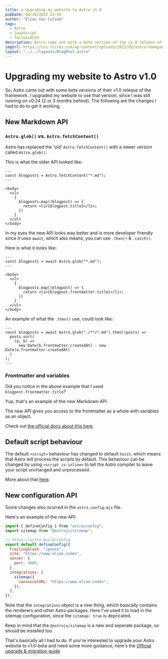 ```yaml
---
title: ♻️ Upgrading my website to Astro v1.0
pubDate: 04/26/2022 21:52
author: "Elian Van Cutsem"
tags:
  - Astro
  - JavaScript
  - TailwindCSS
description: Astro came out with a beta version of the v1.0 release of the framework. I upgraded my website to use that version, since I was still running on v0.24. The following are some of the changes I had to do to get it working.
imgUrl: https://css-tricks.com/wp-content/uploads/2021/05/astro-homepage.png
layout: "../../layouts/BlogPost.astro"
---
```


# Upgrading my website to Astro v1.0

So, Astro came out with some beta versions of their v1.0 release of the framework. I upgraded my website to use that version, since I was still running on v0.24 (2 or 3 months behind). The following are the changes I had to do to get it working.

## New Markdown API

### `Astro.glob()` vs. `Astro.fetchContent()`

Astro has replaced the 'old' `Astro.fetchContent()` with a newer version called `Astro.glob()`.

This is what the older API looked like:

```astro
---
const blogposts = Astro.fetchContent("*.md");
---

<body>
  <ul>
    {
      blogposts.map((blogpost) => {
        return <li>{blogpost.title}</li>;
      })
    }
  </ul>
</body>
```

In my eyes the new API looks way better and is more developer friendly since it uses `await`, which also means, you can use `.then()` & `.catch()`.

Here is what it looks like:

```astro
---
const blogposts = await Astro.glob("*.md");
---

<body>
  <ul>
    {
      blogposts.map((blogpost) => {
        return <li>{blogpost.frontmatter.title}</li>;
      })
    }
  </ul>
</body>
```

An example of what the `.then()` use, could look like:

```astro
---
const blogposts = await Astro.glob("./**/*.md").then((posts) =>
  posts.sort(
    (a, b) =>
      new Date(b.frontmatter.createdAt) - new Date(a.frontmatter.createdAt)
  )
);
---
```

### Frontmatter and variables

Did you notice in the above example that I used `blogpost.frontmatter.title`?

Yup, that's an example of the new Markdown API.

The new API gives you access to the frontmatter as a whole with variables as an object.

Check out [the official docs about this here](https://docs.astro.build/en/migrate/#new-markdown-api).

## Default script behaviour

The default `<script>` behaviour has changed to default `hoist`, which means that Astro will process the scripts by default. This behaviour can be changed by using `<script is:inline>` to tell the Astro compiler to leave your script unchanged and unprocessed.

More about that [here](https://docs.astro.build/en/migrate/#new-default-script-behavior).

## New configuration API

Some changes also ocurred in the `astro.config.mjs` file.

Here's an example of the new API:

```js
import { defineConfig } from "astro/config";
import sitemap from "@astrojs/sitemap";

// https://astro.build/config
export default defineConfig({
  trailingSlash: "ignore",
  site: "https://www.elian.codes",
  server: {
    port: 3000,
  },
  integrations: [
    sitemap({
      canonicalURL: "https://www.elian.codes",
    }),
  ],
});
```

Note that the `integrations` object is a new thing, which basically contains the renderers and other Astro packages. Here I've used it to load in the sitemap configuration, since the `sitemap: true` is depricated.

Keep in mind that the `@astrojs/sitemap` is a new and seperate package, so should be installed too.

That's basically all I had to do. If you're interested to upgrade your Astro website to v1.0-beta and need some more guidance, here's the [Official upgrade & migration guide](https://docs.astro.build/en/migrate/)
